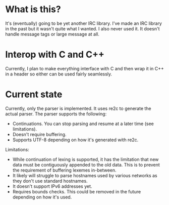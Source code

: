 # What is this?

It's (eventually) going to be yet another IRC library. I've made an IRC library in the past but it wasn't quite what I wanted. I also never used it. It doesn't handle message tags or large message at all.

# Interop with C and C++
Currently, I plan to make everything interface with C and then wrap it in C++ in a header so either can be used fairly seamlessly.

# Current state
Currently, only the parser is implemented. It uses re2c to generate the actual parser. The parser supports the following:

- Continuations. You can stop parsing and resume at a later time (see limitations).
- Doesn't require buffering.
- Supports UTF-8 depending on how it's generated with re2c.

Limitations:

- While continuation of lexing is supported, it has the limitation that new data must be contiguously appended to the old data. This is to prevent the requirement of buffering lexemes in-between.
- It likely will struggle to parse hostnames used by various networks as they don't use standard hostnames.
- It doesn't support IPv6 addresses yet.
- Requires bounds checks. This could be removed in the future depending on how it's used.